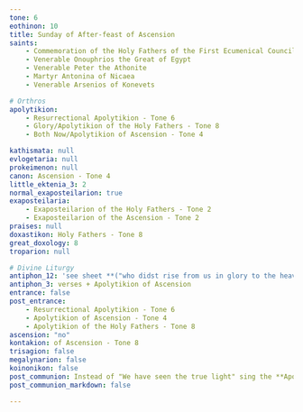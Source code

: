 ```yaml
---
tone: 6
eothinon: 10
title: Sunday of After-feast of Ascension
saints:
    - Commemoration of the Holy Fathers of the First Ecumenical Council
    - Venerable Onouphrios the Great of Egypt
    - Venerable Peter the Athonite
    - Martyr Antonina of Nicaea
    - Venerable Arsenios of Konevets

# Orthros
apolytikion:
    - Resurrectional Apolytikion - Tone 6
    - Glory/Apolytikion of the Holy Fathers - Tone 8
    - Both Now/Apolytikion of Ascension - Tone 4

kathismata: null
evlogetaria: null
prokeimenon: null
canon: Ascension - Tone 4
little_ektenia_3: 2
normal_exaposteilarion: true
exaposteilaria:
    - Exaposteilarion of the Holy Fathers - Tone 2
    - Exaposteilarion of the Ascension - Tone 2
praises: null
doxastikon: Holy Fathers - Tone 8
great_doxology: 8
troparion: null

# Divine Liturgy
antiphon_12: 'see sheet **("who didst rise from us in glory to the heavens")**'
antiphon_3: verses + Apolytikion of Ascension
entrance: false
post_entrance:
    - Resurrectional Apolytikion - Tone 6
    - Apolytikion of Ascension - Tone 4
    - Apolytikion of the Holy Fathers - Tone 8
ascension: "no"
kontakion: of Ascension - Tone 8
trisagion: false
megalynarion: false
koinonikon: false
post_communion: Instead of "We have seen the true light" sing the **Apolytikion of Ascension**
post_communion_markdown: false

---
```


